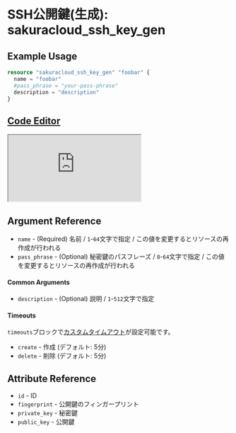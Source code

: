 # SSH公開鍵(生成): sakuracloud_ssh_key_gen

## Example Usage

```tf
resource "sakuracloud_ssh_key_gen" "foobar" {
  name = "foobar"
  #pass_phrase = "your-pass-phrase"
  description = "description"
}
```

<div class="editor">

<h2><a href="https://zouen-alpha.usacloud.jp/#resource/ssh_key_gen" target="_blank" rel="noopener noreferrer">Code Editor</a></h2>

<iframe src="https://zouen-alpha.usacloud.jp/#resource/ssh_key_gen"></iframe>

</div>

## Argument Reference

* `name` - (Required) 名前 / `1`-`64`文字で指定 / この値を変更するとリソースの再作成が行われる
* `pass_phrase` - (Optional) 秘密鍵のパスフレーズ / `8`-`64`文字で指定 / この値を変更するとリソースの再作成が行われる

#### Common Arguments

* `description` - (Optional) 説明 / `1`-`512`文字で指定

#### Timeouts

`timeouts`ブロックで[カスタムタイムアウト](https://www.terraform.io/docs/configuration/resources.html#operation-timeouts)が設定可能です。  

* `create` - 作成 (デフォルト: 5分)
* `delete` - 削除 (デフォルト: 5分)

## Attribute Reference

* `id` - ID
* `fingerprint` - 公開鍵のフィンガープリント
* `private_key` - 秘密鍵
* `public_key` - 公開鍵

